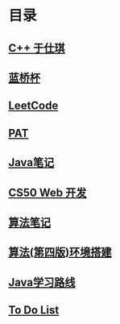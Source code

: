 # 目录
## [**C++ 于仕琪**](_note/C、C++：从基础语法到优化策略.md)
## [**蓝桥杯**](_note/蓝桥杯.md)
## [**LeetCode**](_note/LeetCode.md)
## [**PAT**](_note/PAT.md)
## [**Java笔记**](_note/Java笔记.md)
## [**CS50 Web 开发**](_note/CS50Web开发.md)
## [**算法笔记**](_note/算法笔记.md)
## [**算法(第四版)环境搭建**](_note/算法(第四版)IntelliJ_IDEA配置环境搭建)
## [**Java学习路线**](_note/Java学习路线.md)
## [**To Do List**](_note/TODO.md)